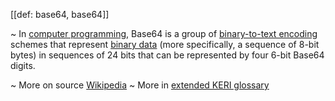 [[def: base64, base64]]

~ In [computer programming](https://en.wikipedia.org/wiki/Computer_programming), Base64 is a group of [binary-to-text encoding](https://en.wikipedia.org/wiki/Binary-to-text_encoding) schemes that represent [binary data](https://en.wikipedia.org/wiki/Binary_data) (more specifically, a sequence of 8-bit bytes) in sequences of 24 bits that can be represented by four 6-bit Base64 digits.

~ More on source [Wikipedia](https://en.wikipedia.org/wiki/Base64)
~ More in <a href="https://weboftrust.github.io/WOT-terms/docs/glossary/base64">extended KERI glossary</a>

